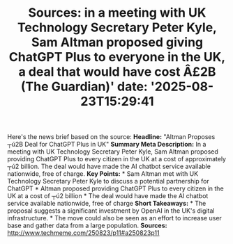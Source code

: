 ﻿---
title: "Sources: in a meeting with UK Technology Secretary Peter Kyle, Sam Altman proposed giving ChatGPT Plus to everyone in the UK, a deal that would have cost Â£2B (The Guardian)'
date: '2025-08-23T15:29:41"
category: "Markets"
summary: ""
slug: "sources in a meeting with uk technology secretary peter kyle"
source_urls:
  - "http://www.techmeme.com/250823/p11#a250823p11"
seo:
  title: "Sources: in a meeting with UK Technology Secretary Peter Kyle, Sam Altman proposed giving ChatGPT Plus to everyone in the UK, a deal that would have cost Â£2B (The Guardian) | Hash n Hedge'
  description: '"
  keywords: ["news", "markets", "brief"]
---
Here's the news brief based on the source:  **Headline:**  "Altman Proposes ┬ú2B Deal for ChatGPT Plus in UK"  **Summary Meta Description:**  In a meeting with UK Technology Secretary Peter Kyle, Sam Altman proposed providing ChatGPT Plus to every citizen in the UK at a cost of approximately ┬ú2 billion. The deal would have made the AI chatbot service available nationwide, free of charge.  **Key Points:**  * Sam Altman met with UK Technology Secretary Peter Kyle to discuss a potential partnership for ChatGPT * Altman proposed providing ChatGPT Plus to every citizen in the UK at a cost of ┬ú2 billion * The deal would have made the AI chatbot service available nationwide, free of charge  **Short Takeaways:**  * The proposal suggests a significant investment by OpenAI in the UK's digital infrastructure. * The move could also be seen as an effort to increase user base and gather data from a large population.  **Sources:**  http://www.techmeme.com/250823/p11#a250823p11 
